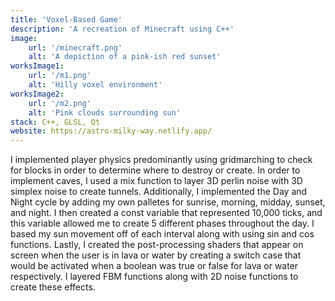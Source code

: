```yaml
---
title: 'Voxel-Based Game'
description: 'A recreation of Minecraft using C++'
image:
    url: '/minecraft.png'
    alt: 'A depiction of a pink-ish red sunset'
worksImage1:
    url: '/m1.png'
    alt: 'Hilly voxel environment'
worksImage2:
    url: '/m2.png'
    alt: 'Pink clouds surrounding sun'
stack: C++, GLSL, Qt
website: https://astro-milky-way.netlify.app/
---
```


I implemented player physics predominantly using gridmarching to check for blocks in order to determine where to destroy or create. In order to implement caves, I used a mix function to layer 3D perlin noise with 3D simplex noise to create tunnels. Additionally,  I implemented the Day and Night cycle by adding my own palletes for sunrise, morning, midday, sunset, and night. I then created a const variable that represented 10,000 ticks, and this variable allowed me to create 5 different phases throughout the day. I based my sun movement off of each interval along with using sin and cos functions. Lastly, I created the post-processing shaders that appear on screen when the user is in lava or water by creating a switch case that would be activated when a boolean was true or false for lava or water respectively. I layered FBM functions along with 2D noise functions to create these effects. 